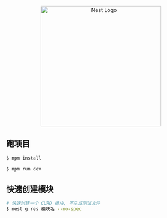 <p align="center">
  <a href="http://nestjs.com/" target="blank"><img src="https://nestjs.com/img/logo_text.svg" width="320" alt="Nest Logo" /></a>
</p>

## 跑项目

```bash
$ npm install

$ npm run dev
```

## 快速创建模块

```bash
# 快速创建一个 CURD 模块, 不生成测试文件
$ nest g res 模块名 --no-spec

```